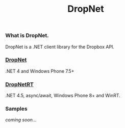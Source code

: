 ﻿---
title: DropNet
layout: layout
---

<h3>
    <span class="octicon octicon-link"></span>What is DropNet.
</h3>
<p>
    DropNet is a .NET client library for the Dropbox API.
</p>


<h3>
    <span class="octicon octicon-link"></span><a href="/dropnet.html">DropNet</a>
</h3>
<p>
    .NET 4 and Windows Phone 7.5+
</p>

<h3>
    <span class="octicon octicon-link"></span><a href="/dropnetrt.html">DropNetRT</a>
</h3>
<p>
    .NET 4.5, async/await, Windows Phone 8+ and WinRT.
</p>

<h3>
    <span class="octicon octicon-link"></span>Samples
</h3>
<p>
    <em>coming soon...</em>
</p>